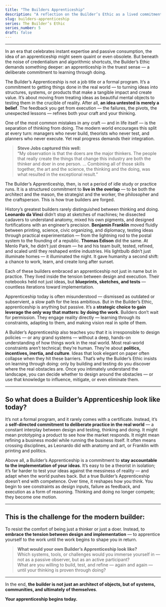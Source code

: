 ```yaml
---
title: "The Builders Apprenticeship"
description: "A reflection on the Builder’s Ethic as a lived commitment — not to theory, but to tested, real-world creation."
slug: builders-apprenticeship
series: The Builder’s Ethic
series_number: 5
draft: false
---
```


---
In an era that celebrates instant expertise and passive consumption, the idea of an apprenticeship might seem quaint or even obsolete. But beneath the noise of credentialism and algorithmic shortcuts, the Builder’s Ethic demands something deeper: an apprenticeship in the truest sense — a deliberate commitment to learning through doing. 

The Builder’s Apprenticeship is not a job title or a formal program. It’s a commitment to getting things done in the real world — to turning ideas into structures, systems, or products that make a tangible impact and create value. It’s about moving from treating ideas as beautiful mental objects to testing them in the crucible of reality. After all, **an idea untested is merely a belief**. The feedback you get from execution — the failures, the pivots, the unexpected lessons — refines both your craft and your thinking.

One of the most common mistakes in any craft — and in life itself — is the separation of thinking from doing. The modern world encourages this split at every turn: managers who never build, theorists who never test, and planners who never execute. Yet real progress demands their integration.

> **Steve Jobs captured this well:**  
> “My observation is that the doers are the major thinkers. The people that really create the things that change this industry are both the thinker and doer in one person. … Combining all of those skills together, the art and the science, the thinking and the doing, was what resulted in the exceptional result.”

The Builder’s Apprenticeship, then, is not a period of idle study or practice runs. It is a structured commitment to **live in the overlap** — to be both the architect and the mason, the strategist and the worker, the philosopher and the craftsperson. This is how true builders are forged.

History’s greatest builders rarely distinguished between thinking and doing. **Leonardo da Vinci** didn’t stop at sketches of machines; he dissected cadavers to understand anatomy, mixed his own pigments, and designed fortifications with an engineer’s precision. **Benjamin Franklin** moved fluidly between printing, science, civic organizing, and diplomacy, testing ideas through practical experimentation — from the lightning rod to the postal system to the founding of a republic. **Thomas Edison** did the same. At Menlo Park, he didn’t just dream — he and his team built, tested, refined, and scaled until they reshaped entire industries. His lightbulb didn’t just illuminate homes — it illuminated the night. It gave humanity a second shift: a chance to work, learn, and create long after sunset.

Each of these builders embraced an apprenticeship not just in name but in practice. They lived inside the tension between design and execution. Their notebooks held not just ideas, but **blueprints, sketches, and tests** — countless iterations toward implementation.

Apprenticeship today is often misunderstood — dismissed as outdated or subservient, a slow path for the less ambitious. But in the Builder’s Ethic, apprenticeship is anything but passive. It’s a **strategic choice to gain leverage the only way that matters: by doing the work**. Builders don’t wait for permission. They engage reality directly — learning through its constraints, adapting to them, and making vision real in spite of them.

A Builder’s Apprenticeship also teaches you that it is irresponsible to design policies — or any grand systems — without a deep, hands-on understanding of how things work in the real world. Most real-world constraints aren’t technical; they’re human. They’re about **politics, incentives, inertia, and culture**. Ideas that look elegant on paper often collapse when they hit these barriers. That’s why the Builder’s Ethic insists on learning through doing: only by building and testing do you discover where the real obstacles are. Once you intimately understand the landscape, you can decide whether to design around the obstacles — or use that knowledge to influence, mitigate, or even eliminate them.

---

## **So what does a Builder’s Apprenticeship look like today?**

It’s not a formal program, and it rarely comes with a certificate. Instead, it’s a **self-directed commitment to deliberate practice in the real world** — a constant interplay between design and testing, thinking and doing. It might mean prototyping a product to see how the market responds. It might mean refining a business model while running the business itself. It often means crossing disciplines, as Leonardo did with anatomy and art, or Franklin with printing and politics.

Above all, a Builder’s Apprenticeship is a commitment to **stay accountable to the implementation of your ideas**. It’s easy to be a theorist in isolation; it’s far harder to test your ideas against the messiness of reality — and adapt when the world pushes back. But a true Builder’s Apprenticeship doesn’t end with competence. Over time, it reshapes how you think. You begin to see constraints as design inputs, failure as feedback, and execution as a form of reasoning. Thinking and doing no longer compete; they become one motion.

---

## **This is the challenge for the modern builder:**

To resist the comfort of being just a thinker or just a doer. Instead, to **embrace the tension between design and implementation** — to apprentice yourself to the work until the work begins to shape you in return.

> **What would your own Builder’s Apprenticeship look like?**  
> Which systems, tools, or challenges would you immerse yourself in — not as a passive observer, but as an active participant?  
> What are you willing to build, test, and refine — again and again — until your thinking is proven through doing?

---

In the end, **the builder is not just an architect of objects, but of systems, communities, and ultimately of themselves**.

**Your apprenticeship begins today.**
